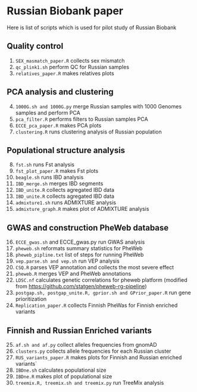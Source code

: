 # **Russian Biobank paper**
Here is list of scripts which is used for pilot study of Russian Biobank

## **Quality control**

1. `SEX_masmatch_paper.R` collects sex mismatch
2. `qc_plink1.sh` perform QC for Russian samples
3. `relatives_paper.R` makes relatives plots

## **PCA analysis and clustering**

4. `1000G.sh and 1000G.py` merge Russian samples with 1000 Genomes samples and perform PCA
5. `pca_filter.R` performs filters to Russian samples PCA
6. `ECCE_pca_paper.R` makes PCA plots
7. `clustering.R` runs clustering analysis of Russian population

## **Populational structure analysis**

8. `fst.sh` runs Fst analysis
9. `fst_plot_paper.R` makes Fst plots
10. `beagle.sh` runs IBD analysis
11. `IBD_merge.sh` merges IBD segments
12. `IBD_unite.R` collects agregated IBD data
13. `IBD_unite.R` collects agregated IBD data
14. `admixture1.sh` runs ADMIXTURE analysis
15. `admixture_graph.R` makes plot of ADMIXTURE analysis

## **GWAS and construction PheWeb database**

16. `ECCE_gwas.sh` and ECCE_gwas.py run GWAS analysis
17. `pheweb.sh` reformats summary statistics for PheWeb
18. `pheweb_pipline.txt` list of steps for running PheWeb
19. `vep.parse.sh and vep.sh` run VEP analysis
20. `CSQ.R` parses VEP annotation and collects the most severe effect
21. `pheweb.R` merges VEP and PheWeb annotations
22. `LDSC.nf` calculates genetic correlations for pheweb platform (modified from https://github.com/statgen/pheweb-rg-pipeline) 
23. `postgap.sh, postgap_unite.R, gprior.sh and GPrior_paper.R` run gene prioritization
24. `Replication_paper.R` collects Finnish PheWas for Finnish enriched variants

## **Finnish and Russian Enriched variants**

25. `af.sh and af.py` collect alleles frequencies from gnomAD
26. `clusters.py` collects allele frequencies for each Russian cluster
27. `RUS_variants_paper.R` makes plots for Finnish and Russian enriched variants`
28. `IBDne.sh` calculates populational size
29. `IBDne.R` makes plot of populational size
30. `treemix.R, treemix.sh and treemix.py` run TreeMix analysis

